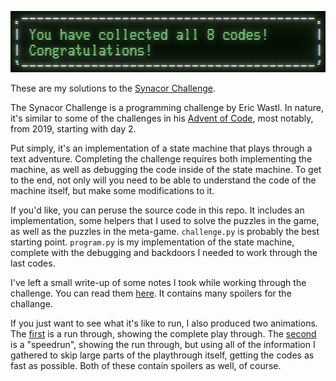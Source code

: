 ![All Done](images/all_done_simplified.png)

These are my solutions to the [Synacor Challenge](https://challenge.synacor.com/).

The Synacor Challenge is a programming challenge by Eric Wastl.  In nature, it's similar to some of the challenges in his [Advent of Code](http://adventofcode.com/), most notably, from 2019, starting with day 2.

Put simply, it's an implementation of a state machine that plays through a text adventure.  Completing the challenge requires both implementing the machine, as well as debugging the code inside of the state machine.  To get to the end, not only will you need to be able to understand the code of the machine itself, but make some modifications to it.

If you'd like, you can peruse the source code in this repo.  It includes an implementation, some helpers that I used to solve the puzzles in the game, as well as the puzzles in the meta-game.  `challenge.py` is probably the best starting point.  `program.py` is my implementation of the state machine, complete with the debugging and backdoors I needed to work through the last codes.

I've left a small write-up of some notes I took while working through the challenge.  You can read them [here](spoilers.md).  It contains many spoilers for the challange.

If you just want to see what it's like to run, I also produced two animations.  The [first](https://seligman.github.io/synacor/run_script.html) is a run through, showing the complete play through.  The [second](https://seligman.github.io/synacor/run_script_speed.html) is a "speedrun", showing the run through, but using all of the information I gathered to skip large parts of the playthrough itself, getting the codes as fast as possible.  Both of these contain spoilers as well, of course.
